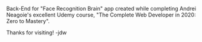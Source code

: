 Back-End for "Face Recognition Brain" app created while completing Andrei Neagoie's excellent Udemy course, "The Complete Web Developer in 2020: Zero to Mastery".

Thanks for visiting!
-jdw